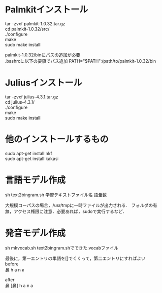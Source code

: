 # Palmkitインストール
tar -zvxf palmkit-1.0.32.tar.gz  
cd palmkit-1.0.32/src/  
./configure  
make  
sudo make install  

palmkit-1.0.32/binにパスの追加が必要  
.bashrcに以下の要領でパス追加
PATH="$PATH":/path/to/palmkit-1.0.32/bin

# Juliusインストール
tar -zvxf julius-4.3.1.tar.gz  
cd julius-4.3.1/  
./configure  
make  
sudo make install  

# 他のインストールするもの
sudo apt-get install nkf  
sudo apt-get install kakasi  

# 言語モデル作成
sh text2bingram.sh 学習テキストファイル名 語彙数  

大規模コーパスの場合，/usr/tmpに一時ファイルが出力される．
フォルダの有無，アクセス権限に注意．必要あれば，sudoで実行するなど．

# 発音モデル作成
sh mkvocab.sh text2bingram.shでできた.vocabファイル  

最後に，第一エントリの単語を[]でくくって，第二エントリにすればよい  
before  
鼻	h a n a  

after  
鼻 [鼻] h a n a  
